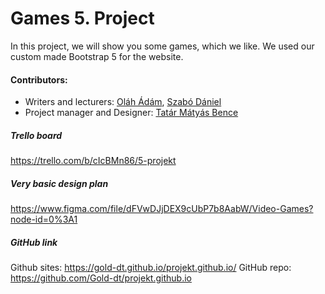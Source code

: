 # Games 5. Project
In this project, we will show you some games, which we like.
We used our custom made Bootstrap 5 for the website.
#### Contributors:
- Writers and lecturers: [Oláh Ádám], [Szabó Dániel]
- Project manager and Designer: [Tatár Mátyás Bence]

##### Trello board
https://trello.com/b/cIcBMn86/5-projekt
##### Very basic design plan
https://www.figma.com/file/dFVwDJjDEX9cUbP7b8AabW/Video-Games?node-id=0%3A1
##### GitHub link
Github sites: https://gold-dt.github.io/projekt.github.io/
GitHub repo: https://github.com/Gold-dt/projekt.github.io


[Oláh Ádám]: xyz.com
[Szabó Dániel]: https://github.com/Gold-dt
[Tatár Mátyás Bence]: https://github.com/tatarmb4s/

